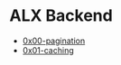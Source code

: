 # ALX Backend
- [0x00-pagination](https://github.com/getdaniel/alx-backend/tree/main/0x00-pagination)
- [0x01-caching](https://github.com/getdaniel/alx-backend/tree/main/0x01-caching)
